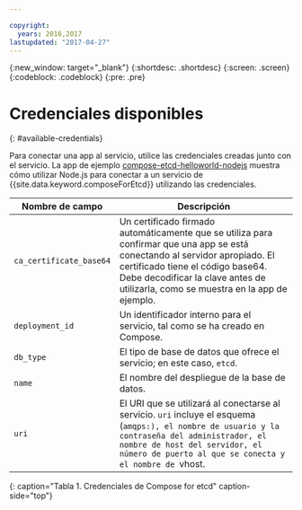 ```yaml
---

copyright:
  years: 2016,2017
lastupdated: "2017-04-27"
---
```


{:new_window: target="_blank"}
{:shortdesc: .shortdesc}
{:screen: .screen}
{:codeblock: .codeblock}
{:pre: .pre}

# Credenciales disponibles
{: #available-credentials}

Para conectar una app al servicio, utilice las credenciales creadas junto con el servicio. La app de ejemplo [compose-etcd-helloworld-nodejs](https://github.com/IBM-Bluemix/compose-etcd-helloworld-nodejs) muestra cómo utilizar Node.js para conectar a un servicio de {{site.data.keyword.composeForEtcd}} utilizando las credenciales.

Nombre de campo|Descripción
----------|-----------
`ca_certificate_base64`|Un certificado firmado automáticamente que se utiliza para confirmar que una app se está conectando al servidor apropiado. El certificado tiene el código base64. Debe decodificar la clave antes de utilizarla, como se muestra en la app de ejemplo.
`deployment_id`|Un identificador interno para el servicio, tal como se ha creado en Compose.
`db_type`|El tipo de base de datos que ofrece el servicio; en este caso, `etcd`.
`name`|El nombre del despliegue de la base de datos.
`uri`|El URI que se utilizará al conectarse al servicio. `uri` incluye el esquema (`amqps:), el nombre de usuario y la contraseña del administrador, el nombre de host del servidor, el número de puerto al que se conecta y el nombre de `vhost.
{: caption="Tabla 1. Credenciales de Compose for etcd" caption-side="top"}
